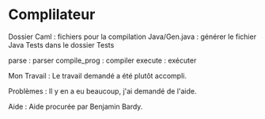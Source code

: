 # Complilateur

Dossier Caml : fichiers pour la compilation
Java/Gen.java : générer le fichier Java
Tests dans le dossier Tests

parse : parser
compile_prog : compiler
execute : exécuter

Mon Travail :
Le travail demandé a été plutôt accompli.

Problèmes :
Il y en a eu beaucoup, j'ai demandé de l'aide.

Aide :
Aide procurée par Benjamin Bardy.
